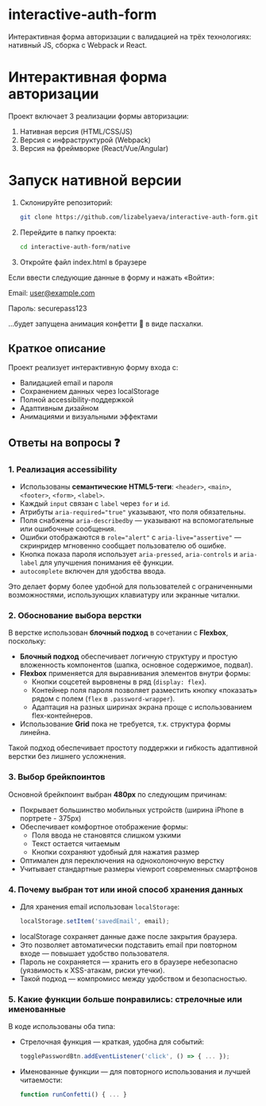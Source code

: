 # interactive-auth-form
Интерактивная форма авторизации с валидацией на трёх технологиях: нативный JS, сборка с Webpack и React.

# Интерактивная форма авторизации

Проект включает 3 реализации формы авторизации:
1. Нативная версия (HTML/CSS/JS)
2. Версия с инфраструктурой (Webpack)
3. Версия на фреймворке (React/Vue/Angular)

# Запуск нативной версии

1. Склонируйте репозиторий:
   ```bash
   git clone https://github.com/lizabelyaeva/interactive-auth-form.git
2. Перейдите в папку проекта:
    ```bash
    cd interactive-auth-form/native
3. Откройте файл index.html в браузере

Если ввести следующие данные в форму и нажать «Войти»:

Email: user@example.com

Пароль: securepass123

...будет запущена анимация конфетти 🎉 в виде пасхалки.

## Краткое описание
Проект реализует интерактивную форму входа с:
- Валидацией email и пароля
- Сохранением данных через localStorage
- Полной accessibility-поддержкой
- Адаптивным дизайном
- Анимациями и визуальными эффектами

## Ответы на вопросы ❓

### 1. Реализация accessibility
- Использованы **семантические HTML5-теги**: `<header>`, `<main>`, `<footer>`, `<form>`, `<label>`.
- Каждый `input` связан с `label` через `for` и `id`.
- Атрибуты `aria-required="true"` указывают, что поля обязательны.
- Поля снабжены `aria-describedby` — указывают на вспомогательные или ошибочные сообщения.
- Ошибки отображаются в `role="alert"` с `aria-live="assertive"` — скринридер мгновенно сообщает пользователю об ошибке.
- Кнопка показа пароля использует `aria-pressed`, `aria-controls` и `aria-label` для улучшения понимания её функции.
- `autocomplete` включен для удобства ввода.

Это делает форму более удобной для пользователей с ограниченными возможностями, использующих клавиатуру или экранные читалки.

### 2. Обоснование выбора верстки
В верстке использован **блочный подход** в сочетании с **Flexbox**, поскольку:

- **Блочный подход** обеспечивает логичную структуру и простую вложенность компонентов (шапка, основное содержимое, подвал).
- **Flexbox** применяется для выравнивания элементов внутри формы:
  - Кнопки соцсетей выровнены в ряд (`display: flex`).
  - Контейнер поля пароля позволяет разместить кнопку «показать» рядом с полем (`flex` в `.password-wrapper`).
  - Адаптация на разных ширинах экрана проще с использованием flex-контейнеров.
- Использование **Grid** пока не требуется, т.к. структура формы линейна.

Такой подход обеспечивает простоту поддержки и гибкость адаптивной верстки без лишнего усложнения.


### 3. Выбор брейкпоинтов

Основной брейкпоинт выбран **480px** по следующим причинам:
- Покрывает большинство мобильных устройств (ширина iPhone в портрете - 375px)
- Обеспечивает комфортное отображение формы:
   - Поля ввода не становятся слишком узкими
   - Текст остается читаемым
   - Кнопки сохраняют удобный для нажатия размер
- Оптимален для переключения на одноколоночную верстку
- Учитывает стандартные размеры viewport современных смартфонов

### 4. Почему выбран тот или иной способ хранения данных

- Для хранения email использован `localStorage`:  
    ```js  
    localStorage.setItem('savedEmail', email);
- localStorage сохраняет данные даже после закрытия браузера.
- Это позволяет автоматически подставить email при повторном входе — повышает удобство пользователя.
- Пароль не сохраняется — хранить его в браузере небезопасно (уязвимость к XSS-атакам, риски утечки).
- Такой подход — компромисс между удобством и безопасностью.

### 5. Какие функции больше понравились: стрелочные или именованные
В коде использованы оба типа:
- Стрелочная функция — краткая, удобна для событий:

    ```js
    togglePasswordBtn.addEventListener('click', () => { ... });
- Именованные функции — для повторного использования и лучшей читаемости:
    ```js
    function runConfetti() { ... }